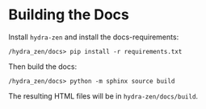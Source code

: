 # Building the Docs

Install `hydra-zen` and install the docs-requirements:

```shell
/hydra_zen/docs> pip install -r requirements.txt
```

Then build the docs:
 
```shell script
/hydra_zen/docs> python -m sphinx source build
```

The resulting HTML files will be in `hydra-zen/docs/build`.